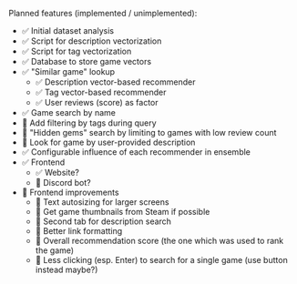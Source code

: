 Planned features (implemented / unimplemented):

- ✅ Initial dataset analysis
- ✅ Script for description vectorization
- ✅ Script for tag vectorization
- ✅ Database to store game vectors
- ✅ "Similar game" lookup
  - ✅ Description vector-based recommender
  - ✅ Tag vector-based recommender
  - ✅ User reviews (score) as factor
- ✅ Game search by name
- 🔳 Add filtering by tags during query
- 🔳 "Hidden gems" search by limiting to games with low review count
- 🔳 Look for game by user-provided description
- ✅ Configurable influence of each recommender in ensemble
- ✅ Frontend
  - ✅ Website?
  - 🔳 Discord bot?
- 🔳 Frontend improvements
  - 🔳 Text autosizing for larger screens
  - 🔳 Get game thumbnails from Steam if possible
  - 🔳 Second tab for description search
  - 🔳 Better link formatting
  - 🔳 Overall recommendation score (the one which was used to rank the game)
  - 🔳 Less clicking (esp. Enter) to search for a single game (use button instead maybe?)